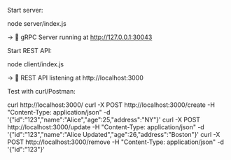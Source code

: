 Start server:

node server/index.js


→ 🚀 gRPC Server running at http://127.0.0.1:30043

Start REST API:

node client/index.js


→ 🚀 REST API listening at http://localhost:3000

Test with curl/Postman:


curl http://localhost:3000/
curl -X POST http://localhost:3000/create -H "Content-Type: application/json" -d '{"id":"123","name":"Alice","age":25,"address":"NY"}'
curl -X POST http://localhost:3000/update -H "Content-Type: application/json" -d '{"id":"123","name":"Alice Updated","age":26,"address":"Boston"}'
curl -X POST http://localhost:3000/remove -H "Content-Type: application/json" -d '{"id":"123"}'
